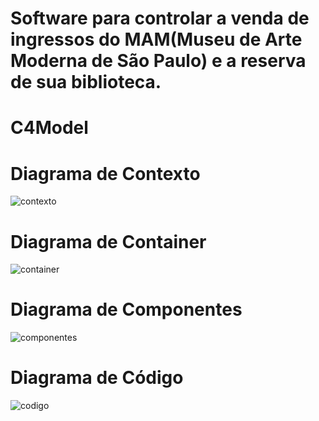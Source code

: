 # Software para controlar a venda de ingressos do MAM(Museu de Arte Moderna de São Paulo) e a reserva de sua biblioteca.

# C4Model
# Diagrama de Contexto
![contexto](https://github.com/rebeccajanuario/Biblioteca/assets/65727310/1fc797aa-c85a-4832-b1e4-9529df248000)

# Diagrama de Container
![container](https://github.com/rebeccajanuario/Biblioteca/assets/65727310/0f36dcd7-6e3a-461d-98a4-1ca3be206ccf)

# Diagrama de Componentes
![componentes](https://github.com/rebeccajanuario/Biblioteca/assets/65727310/18c67490-ab02-4ed2-8ddf-cf666fd58889)

# Diagrama de Código
![codigo](https://github.com/rebeccajanuario/Biblioteca/assets/65727310/c3d5bbbd-ed19-4fb1-9a78-be1e265f903e)


